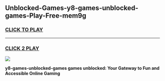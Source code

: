 
## Unblocked-Games-y8-games-unblocked-games-Play-Free-mem9g
<h3>
<a href="https://premium76.site?title=y8-games-unblocked-games&ref=10A">CLICK TO PLAY</a></h3>
<hr>

<h3>
<a href="https://premium76.site?title=y8-games-unblocked-games&ref=10A">CLICK 2 PLAY</a>
  
</h3>

<a href="https://premium76.site?title=y8-games-unblocked-games&ref=10A"><img src="https://clearcache.store/games.png"></a>


**y8-games-unblocked-games games unblocked: Your Gateway to Fun and Accessible Online Gaming**
